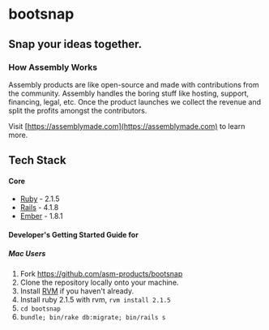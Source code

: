 # bootsnap

## Snap your ideas together.

### How Assembly Works

Assembly products are like open-source and made with contributions from the community. Assembly handles the boring stuff like hosting, support, financing, legal, etc. Once the product launches we collect the revenue and split the profits amongst the contributors.

Visit [https://assemblymade.com](https://assemblymade.com) to learn more.

## Tech Stack

#### Core

- [Ruby](https://www.ruby-lang.org/) - 2.1.5
- [Rails](http://rubyonrails.org/) - 4.1.8
- [Ember](http://http://emberjs.com/) - 1.8.1

#### Developer's Getting Started Guide for

##### Mac Users

1. Fork https://github.com/asm-products/bootsnap
2. Clone the repository locally onto your machine.
3. Install [RVM](http://rvm.io/) if you haven't already.
4. Install ruby 2.1.5 with rvm, `rvm install 2.1.5`
5. `cd bootsnap`
6. `bundle; bin/rake db:migrate; bin/rails s`
